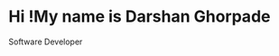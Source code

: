 Hi !My name is Darshan Ghorpade
========================================================================================================================================

Software Developer
